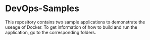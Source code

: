 # DevOps-Samples

This repository contains two sample applications to demonstrate the useage of Docker. To get information of how to build and run the application, go to the corresponding folders.
